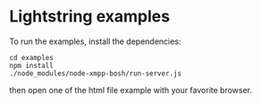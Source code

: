 Lightstring examples
====================

To run the examples, install the dependencies:

    cd examples
    npm install
    ./node_modules/node-xmpp-bosh/run-server.js

then open one of the html file example with your favorite browser.


